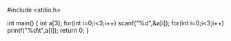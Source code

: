 #include <stdio.h>

int main()
{
    int a[3];
    for(int i=0;i<3;i++)
    scanf("%d",&a[i]);
        for(int i=0;i<3;i++)
    printf("%d\t",a[i]);
    return 0;
}
